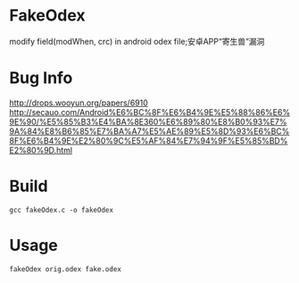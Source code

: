 # FakeOdex
modify field(modWhen, crc) in android odex file;安卓APP“寄生兽”漏洞

# Bug Info
http://drops.wooyun.org/papers/6910
http://secauo.com/Android%E6%BC%8F%E6%B4%9E%E5%88%86%E6%9E%90/%E5%85%B3%E4%BA%8E360%E6%89%80%E8%B0%93%E7%9A%84%E8%B6%85%E7%BA%A7%E5%AE%89%E5%8D%93%E6%BC%8F%E6%B4%9E%E2%80%9C%E5%AF%84%E7%94%9F%E5%85%BD%E2%80%9D.html

# Build
```gcc fakeOdex.c -o fakeOdex```

# Usage
```fakeOdex orig.odex fake.odex```
